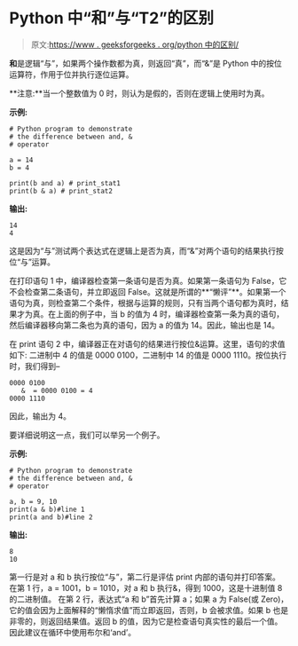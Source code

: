 # Python 中“和”与“T2”的区别

> 原文:[https://www . geeksforgeeks . org/python 中的区别/](https://www.geeksforgeeks.org/difference-between-and-and-in-python/)

**和**是逻辑“与”，如果两个操作数都为真，则返回“真”，而“&”是 Python 中的按位运算符，作用于位并执行逐位运算。

**注意:**当一个整数值为 0 时，则认为是假的，否则在逻辑上使用时为真。

**示例:**

```
# Python program to demonstrate 
# the difference between and, & 
# operator 

a = 14
b = 4

print(b and a) # print_stat1
print(b & a) # print_stat2
```

**输出:**

```
14
4
```

这是因为“与”测试两个表达式在逻辑上是否为真，而“&”对两个语句的结果执行按位“与”运算。

在打印语句 1 中，编译器检查第一条语句是否为真。如果第一条语句为 False，它不会检查第二条语句，并立即返回 False。这就是所谓的**“懒评”**。如果第一个语句为真，则检查第二个条件，根据与运算的规则，只有当两个语句都为真时，结果才为真。在上面的例子中，当 b 的值为 4 时，编译器检查第一条为真的语句，然后编译器移向第二条也为真的语句，因为 a 的值为 14。因此，输出也是 14。

在 print 语句 2 中，编译器正在对语句的结果进行按位&运算。这里，语句的求值如下:
二进制中 4 的值是 0000 0100，二进制中 14 的值是 0000 1110。按位执行时，我们得到–

```
0000 0100
   &  = 0000 0100 = 4
0000 1110

```

因此，输出为 4。

要详细说明这一点，我们可以举另一个例子。

**示例:**

```
# Python program to demonstrate
# the difference between and, & 
# operator

a, b = 9, 10
print(a & b)#line 1
print(a and b)#line 2
```

**输出:**

```
8
10
```

第一行是对 a 和 b 执行按位“与”，第二行是评估 print 内部的语句并打印答案。
在第 1 行，a = 1001，b = 1010，对 a 和 b 执行&，得到 1000，这是十进制值 8 的二进制值。
在第 2 行，表达式“a 和 b”首先计算 a；如果 a 为 False(或 Zero)，它的值会因为上面解释的“懒惰求值”而立即返回，否则，b 会被求值。如果 b 也是非零的，则返回结果值。返回 b 的值，因为它是检查语句真实性的最后一个值。
因此建议在循环中使用布尔和‘and’。